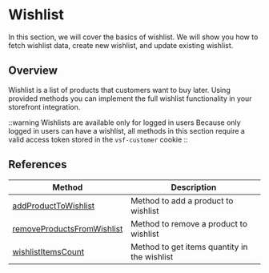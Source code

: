 # Wishlist
In this section, we will cover the basics of wishlist. We will show you how to fetch wishlist data, create new wishlist, and update existing wishlist.

## Overview
Wishlist is a list of products that customers want to buy later. Using provided methods you can implement the full wishlist functionality in your storefront integration.

::warning Wishlists are available only for logged in users
Because only logged in users can have a wishlist, all methods in this section require a valid access token stored in the `vsf-customer` cookie
::

## References
| Method                                                                             | Description                                  |
|------------------------------------------------------------------------------------|----------------------------------------------|
| [addProductToWishlist](/integrations/magento/api/magento-api/addProductToWishList)       | Method to add a product to wishlist          |
| [removeProductsFromWishlist](/integrations/magento/api/magento-api/removeProductsFromWishlist) | Method to remove a product to wishlist       |
| [wishlistItemsCount](/integrations/magento/api/magento-api/wishlistItemsCount) | Method to get items quantity in the wishlist |
